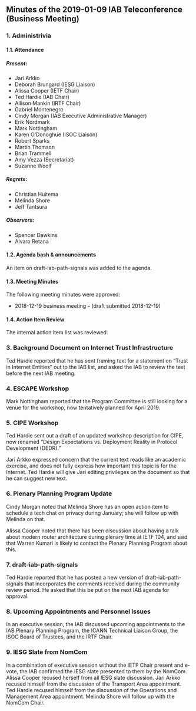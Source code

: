 
Minutes of the 2019-01-09 IAB Teleconference (Business Meeting)
---------------------------------------------------------------


### 1. Administrivia


#### 1.1. Attendance


##### Present:


* Jari Arkko
* Deborah Brungard (IESG Liaison)
* Alissa Cooper (IETF Chair)
* Ted Hardie (IAB Chair)
* Allison Mankin (IRTF Chair)
* Gabriel Montenegro
* Cindy Morgan (IAB Executive Administrative Manager)
* Erik Nordmark
* Mark Nottingham
* Karen O’Donoghue (ISOC Liaison)
* Robert Sparks
* Martin Thomson
* Brian Trammell
* Amy Vezza (Secretariat)
* Suzanne Woolf


##### Regrets:


* Christian Huitema
* Melinda Shore
* Jeff Tantsura


##### Observers:


* Spencer Dawkins
* Alvaro Retana


#### 1.2. Agenda bash & announcements


An item on draft-iab-path-signals was added to the agenda.


#### 1.3. Meeting Minutes


The following meeting minutes were approved:


* 2018-12-19 business meeting – (draft submitted 2018-12-19)


#### 1.4. Action Item Review


The internal action item list was reviewed.


### 3. Background Document on Internet Trust Infrastructure


Ted Hardie reported that he has sent framing text for a statement on “Trust in Internet Entities” out to the IAB list, and asked the IAB to review the text before the next IAB meeting.


### 4. ESCAPE Workshop


Mark Nottingham reported that the Program Committee is still looking for a venue for the workshop, now tentatively planned for April 2019.


### 5. CIPE Workshop


Ted Hardie sent out a draft of an updated workshop description for CIPE, now renamed “Design Expectations vs. Deployment Reality in Protocol Development (DEDR).”


Jari Arkko expressed concern that the current text reads like an academic exercise, and does not fully express how important this topic is for the Internet. Ted Hardie will give Jari editing privileges on the document so that he can suggest new text.


### 6. Plenary Planning Program Update


Cindy Morgan noted that Melinda Shore has an open action item to schedule a tech chat on privacy during January; she will follow up with Melinda on that.


Alissa Cooper noted that there has been discussion about having a talk about modern router architecture during plenary time at IETF 104, and said that Warren Kumari is likely to contact the Plenary Planning Program about this.


### 7. draft-iab-path-signals


Ted Hardie reported that he has posted a new version of draft-iab-path-signals that incorporates the comments received during the community review period. He asked that this be put on the next IAB agenda for approval.


### 8. Upcoming Appointments and Personnel Issues


In an executive session, the IAB discussed upcoming appointments to the IAB Plenary Planning Program, the ICANN Technical Liaison Group, the ISOC Board of Trustees, and the IRTF Chair.


### 9. IESG Slate from NomCom


In a combination of executive session without the IETF Chair present and e-vote, the IAB confirmed the IESG slate presented to them by the NomCom. Alissa Cooper recused herself from all IESG slate discussion. Jari Arkko recused himself from the discussion of the Transport Area appointment. Ted Hardie recused himself from the discussion of the Operations and Management Area appointment. Melinda Shore will follow up with the NomCom Chair.


